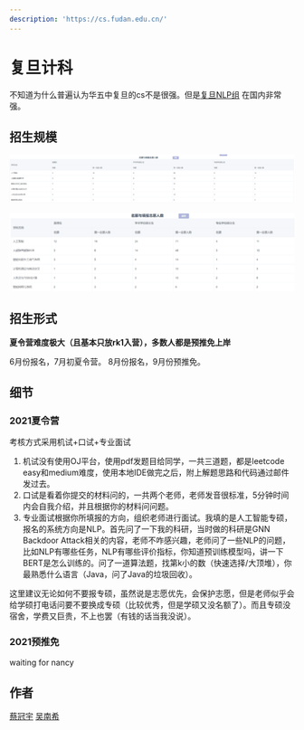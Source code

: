 ```yaml
---
description: 'https://cs.fudan.edu.cn/'
---
```


# 复旦计科

不知道为什么普遍认为华五中复旦的cs不是很强。但是[复旦NLP组](https://nlp.fudan.edu.cn/) 在国内非常强。



## 招生规模

![2021夏令营报录比](../.gitbook/assets/2021复旦夏令营报录比.png)

![2021预推免报录比](../.gitbook/assets/2021复旦预推免报录比.png)
## 招生形式

**夏令营难度极大（且基本只放rk1入营），多数人都是预推免上岸**

6月份报名，7月初夏令营。
8月份报名，9月份预推免。

## 细节

### 2021夏令营

考核方式采用机试+口试+专业面试

1. 机试没有使用OJ平台，使用pdf发题目给同学，一共三道题，都是leetcode easy和medium难度，使用本地IDE做完之后，附上解题思路和代码通过邮件发过去。
2. 口试是看着你提交的材料问的，一共两个老师，老师发音很标准，5分钟时间内会自我介绍，并且根据你的材料问问题。
3. 专业面试根据你所填报的方向，组织老师进行面试。我填的是人工智能专硕，报名的系统方向是NLP。首先问了一下我的科研，当时做的科研是GNN Backdoor Attack相关的内容，老师不咋感兴趣，老师问了一些NLP的问题，比如NLP有哪些任务，NLP有哪些评价指标，你知道预训练模型吗，讲一下BERT是怎么训练的。问了一道算法题，找第k小的数（快速选择/大顶堆），你最熟悉什么语言（Java，问了Java的垃圾回收）。

这里建议无论如何不要报专硕，虽然说是志愿优先，会保护志愿，但是老师似乎会给学硕打电话问要不要换成专硕（比较优秀，但是学硕又没名额了）。而且专硕没宿舍，学费又巨贵，不上也罢（有钱的话当我没说）。


### 2021预推免
waiting for nancy

## 作者

[蔡冠宇](../zuo-zhe-lian-xi-fang-shi.md#蔡冠宇)
[吴南希](../zuo-zhe-lian-xi-fang-shi.md#吴南希)
